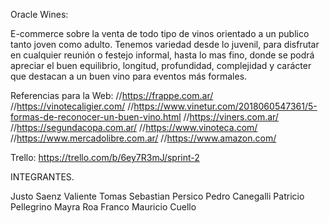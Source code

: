  
 
Oracle Wines:

E-commerce sobre la venta de todo tipo de vinos orientado a un publico tanto joven como adulto. Tenemos variedad desde lo juvenil, para disfrutar en cualquier reunión o festejo informal, hasta lo mas fino, donde se podrá apreciar el buen equilibrio, longitud, profundidad, complejidad y carácter que destacan a un buen vino para eventos más formales.

Referencias para la Web:
  //https://frappe.com.ar/
  //https://vinotecaligier.com/
  //https://www.vinetur.com/2018060547361/5-formas-de-reconocer-un-buen-vino.html
  //https://viners.com.ar/
  //https://segundacopa.com.ar/
  //https://www.vinoteca.com/
  //https://www.mercadolibre.com.ar/
  //https://www.amazon.com/

Trello:
https://trello.com/b/6ey7R3mJ/sprint-2

INTEGRANTES.

Justo Saenz Valiente
Tomas Sebastian Persico
Pedro Canegalli
Patricio Pellegrino
Mayra Roa
Franco Mauricio Cuello
